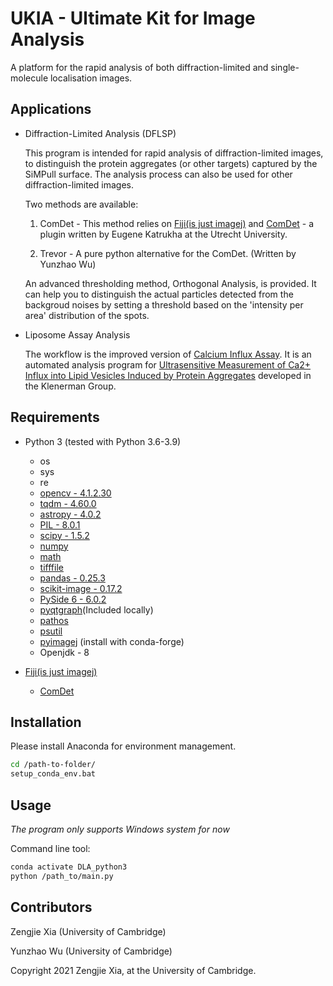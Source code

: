 UKIA - Ultimate Kit for Image Analysis
======================================

A platform for the rapid analysis of both diffraction-limited and single-molecule localisation images.


Applications
------------
- Diffraction-Limited Analysis (DFLSP)
	
	This program is intended for rapid analysis of diffraction-limited images, to distinguish the protein aggregates (or other targets) captured by the SiMPull surface. The analysis process can also be used for other diffraction-limited images.
	
	Two methods are available:
		
	1. ComDet - This method relies on [Fiji(is just imagej)](https://imagej.net/Fiji) and [ComDet](https://github.com/ekatrukha/ComDet) - a plugin written by Eugene Katrukha at the Utrecht University.
		
	2. Trevor - A pure python alternative for the ComDet. (Written by Yunzhao Wu)
	
	An advanced thresholding method, Orthogonal Analysis, is provided. It can help you to distinguish the actual particles detected from the backgroud noises by setting a threshold based on the 'intensity per area' distribution of the spots.


- Liposome Assay Analysis

	The workflow is the improved version of [Calcium Influx Assay](https://github.com/zengjiexia/CalciumInfluxAssay). It is an automated analysis program for [Ultrasensitive Measurement of Ca2+ Influx into Lipid Vesicles Induced by Protein Aggregates](https://doi.org/10.1002/anie.201700966) developed in the Klenerman Group. 
	

Requirements
------------

- Python 3 (tested with Python 3.6-3.9)
	- os
	- sys
	- re
	- [opencv - 4.1.2.30](https://pypi.org/project/opencv-contrib-python/)
	- [tqdm - 4.60.0](https://pypi.org/project/tqdm/)
	- [astropy - 4.0.2](https://www.astropy.org/)
	- [PIL - 8.0.1](https://pypi.org/project/Pillow/)
	- [scipy - 1.5.2](https://www.scipy.org/)
	- [numpy](https://numpy.org/)
	- [math](https://docs.python.org/3/library/math.html)
	- [tifffile](https://pypi.org/project/tifffile/)
	- [pandas - 0.25.3](https://pandas.pydata.org/)
	- [scikit-image - 0.17.2](https://scikit-image.org/)
	- [PySide 6 - 6.0.2](https://pypi.org/project/PySide6/)
	- [pyqtgraph](https://github.com/pyqtgraph/pyqtgraph)(Included locally)
	- [pathos](https://pypi.org/project/pathos/)
	- [psutil](https://pypi.org/project/psutil/)
    - [pyimagej](https://github.com/imagej/pyimagej) (install with conda-forge)
    - Openjdk - 8

- [Fiji(is just imagej)](https://imagej.net/Fiji) 
	- [ComDet](https://github.com/ekatrukha/ComDet)


Installation
------------
Please install Anaconda for environment management.
```sh
cd /path-to-folder/
setup_conda_env.bat
```


Usage
-----
*The program only supports Windows system for now*

Command line tool:
```sh
conda activate DLA_python3
python /path_to/main.py
```


Contributors
------------
Zengjie Xia (University of Cambridge)

Yunzhao Wu (University of Cambridge)


Copyright 2021 Zengjie Xia, at the University of Cambridge.
